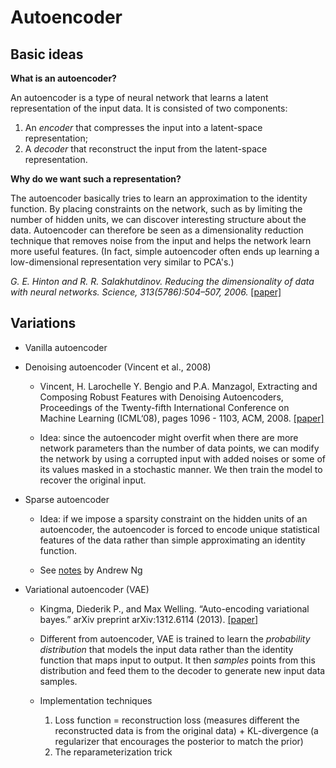 Autoencoder
============

Basic ideas
-----------

**What is an autoencoder?**

An autoencoder is a type of neural network that learns a latent representation of the input data.
It is consisted of two components:

1. An *encoder* that compresses the input into a latent-space representation;
2. A *decoder* that reconstruct the input from the latent-space representation.

**Why do we want such a representation?**

The autoencoder basically tries to learn an approximation to the identity function.
By placing constraints on the network, such as by limiting the number of hidden units,
we can discover interesting structure about the data.
Autoencoder can therefore be seen as a dimensionality reduction technique that removes
noise from the input and helps the network learn more useful features.
(In fact, simple autoencoder often ends up learning a low-dimensional representation very
similar to PCA's.)

*G. E. Hinton and R. R. Salakhutdinov. Reducing the dimensionality of data with neural networks. Science,
313(5786):504–507, 2006.* [[paper]](https://www.cs.toronto.edu/~hinton/science.pdf)

Variations
----------

* Vanilla autoencoder

* Denoising autoencoder (Vincent et al., 2008)
  * Vincent, H. Larochelle Y. Bengio and P.A. Manzagol, Extracting and Composing Robust Features with Denoising Autoencoders,
  Proceedings of the Twenty-fifth International Conference on Machine Learning (ICML‘08), pages 1096 - 1103, ACM, 2008.
  [[paper]](http://www.cs.toronto.edu/~larocheh/publications/icml-2008-denoising-autoencoders.pdf)
  
  * Idea: since the autoencoder might overfit when there are more network parameters than the number of data points,
  we can modify the network by using a corrupted input with added noises or some of its values masked in a stochastic manner.
  We then train the model to recover the original input.
  
* Sparse autoencoder
  * Idea: if we impose a sparsity constraint on the hidden units of an autoencoder,
  the autoencoder is forced to encode unique statistical features of the data rather than simple
   approximating an identity function.
   
  * See [notes](https://web.stanford.edu/class/cs294a/sparseAutoencoder.pdf) by Andrew Ng

* Variational autoencoder (VAE)

  * Kingma, Diederik P., and Max Welling. “Auto-encoding variational bayes.” arXiv preprint arXiv:1312.6114 (2013).
  [[paper]](http://www.cs.columbia.edu/~blei/seminar/2016_discrete_data/readings/KingmaWelling2013.pdf)
  
  * Different from autoencoder, VAE is trained to learn the *probability distribution* that models
  the input data rather than the identity function that maps input to output. It then *samples* points from
  this distribution and feed them to the decoder to generate new input data samples.
  
  * Implementation techniques
    1. Loss function = reconstruction loss (measures different the reconstructed data is from the original data)
       \+ KL-divergence (a regularizer that encourages the posterior to match the prior)
    2. The reparameterization trick
